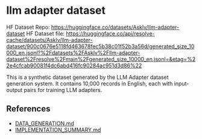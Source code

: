 # llm adapter dataset

HF Dataset Repo: https://huggingface.co/datasets/Asklv/llm-adapter-dataset
HF Dataset file: https://huggingface.co/api/resolve-cache/datasets/Asklv/llm-adapter-dataset/900c0676e5118fd463678fec5b38c01f52b3a56d/generated_size_10000_en.jsonl?%2Fdatasets%2FAsklv%2Fllm-adapter-dataset%2Fresolve%2Fmain%2Fgenerated_size_10000_en.jsonl=&etag=%22e4cfcab90081f4dc6abd416fc90284ac951d3d86%22

This is a synthetic dataset generated by the LLM Adapter dataset generation system. It contains 10,000 records in English, each with input-output pairs for training LLM adapters.

## References

- [DATA_GENERATION.md](./DATA_GENERATION.md)
- [IMPLEMENTATION_SUMMARY.md](./IMPLEMENTATION_SUMMARY.md)